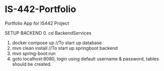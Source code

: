 # IS-442-Portfolio

Portfolio App for IS442 Project

SETUP BACKEND 0. cd BackendServices

1. docker compose up //To start up database
2. mvn clean install //To start up springboot backend
3. mvn spring-boot:run
4. goto localhost:8080, login using default username & password, tables should be created.

